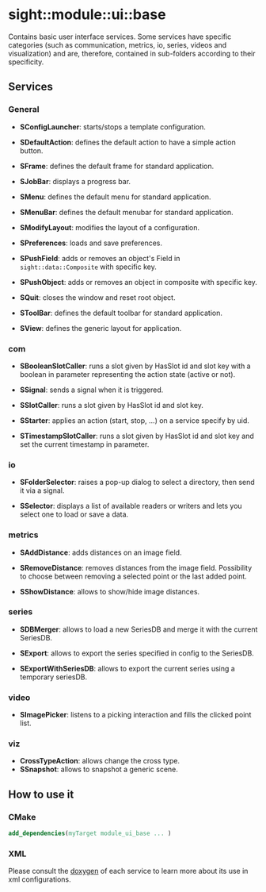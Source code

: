 # sight::module::ui::base

Contains basic user interface services.
Some services have specific categories (such as communication, metrics, io, series, videos and visualization) 
and are, therefore, contained in sub-folders according to their specificity. 

## Services
### General
* **SConfigLauncher**: starts/stops a template configuration.

* **SDefaultAction**: defines the default action to have a simple action button.

* **SFrame**: defines the default frame for standard application.

* **SJobBar**: displays a progress bar.

* **SMenu**: defines the default menu for standard application.

* **SMenuBar**: defines the default menubar for standard application.

* **SModifyLayout**: modifies the layout of a configuration.

* **SPreferences**: loads and save preferences.

* **SPushField**: adds or removes an object's Field in `sight::data::Composite` with specific key.

* **SPushObject**: adds or removes an object in composite with specific key.

* **SQuit**: closes the window and reset root object.

* **SToolBar**: defines the default toolbar for standard application.

* **SView**: defines the generic layout for application.

### com
* **SBooleanSlotCaller**: runs a slot given by HasSlot id and slot key with a boolean in parameter representing the action state (active or not).
  
* **SSignal**: sends a signal when it is triggered.
  
* **SSlotCaller**: runs a slot given by HasSlot id and slot key.
  
* **SStarter**: applies an action (start, stop, ...) on a service specify by uid.
  
* **STimestampSlotCaller**: runs a slot given by HasSlot id and slot key and set the current timestamp in parameter.
  
### io
* **SFolderSelector**: raises a pop-up dialog to select a directory, then send it via a signal.
  
* **SSelector**: displays a list of available readers or writers and lets you select one to load or save a data.
  
### metrics
* **SAddDistance**: adds distances on an image field.
  
* **SRemoveDistance**: removes distances from the image field. 
  Possibility to choose between removing a selected point or the last added point.

* **SShowDistance**: allows to show/hide image distances.
  
### series
* **SDBMerger**: allows to load a new SeriesDB and merge it with the current SeriesDB.
  
* **SExport**: allows to export the series specified in config to the SeriesDB.
  
* **SExportWithSeriesDB**: allows to export the current series using a temporary seriesDB.
  
### video
* **SImagePicker**: listens to a picking interaction and fills the clicked point list.
  
### viz
* **CrossTypeAction**: allows change the cross type.
* **SSnapshot**: allows to snapshot a generic scene.
  
## How to use it

### CMake

```cmake
add_dependencies(myTarget module_ui_base ... )
```

### XML

Please consult the [doxygen](https://sight.pages.ircad.fr/sight) of each service to learn more about its use in xml configurations.